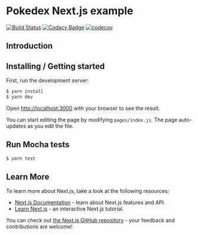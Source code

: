 # Pokedex Next.js example

[![Build Status](https://img.shields.io/travis/pikamachu/pika-pika-pokedex-nextjs/master.svg)](https://travis-ci.org/pikamachu/pika-pika-pokedex-nextjs)
[![Codacy Badge](https://api.codacy.com/project/badge/Grade/7a5d465f487e4f55a8e50e8201cc69b1)](https://www.codacy.com/project/antonio.marin.jimenez/pika-pika-pokedex-nextjs/dashboard?utm_source=github.com&utm_medium=referral&utm_content=pikamachu/pika-pika-pokedex-nextjs&utm_campaign=Badge_Grade_Dashboard)
[![codecov](https://codecov.io/gh/pikamachu/pika-pika-pokedex-nextjs/branch/master/graph/badge.svg)](https://codecov.io/gh/pikamachu/pika-pika-pokedex-nextjs)

## Introduction


## Installing / Getting started

First, run the development server:

```bash
$ yarn install
$ yarn dev
```

Open [http://localhost:3000](http://localhost:3000) with your browser to see the result.

You can start editing the page by modifying `pages/index.js`. The page auto-updates as you edit the file.

## Run Mocha tests

```bash
$ yarn test
```

## Learn More

To learn more about Next.js, take a look at the following resources:

- [Next.js Documentation](https://nextjs.org/docs) - learn about Next.js features and API.
- [Learn Next.js](https://nextjs.org/learn) - an interactive Next.js tutorial.

You can check out [the Next.js GitHub repository](https://github.com/vercel/next.js/) - your feedback and contributions are welcome!
